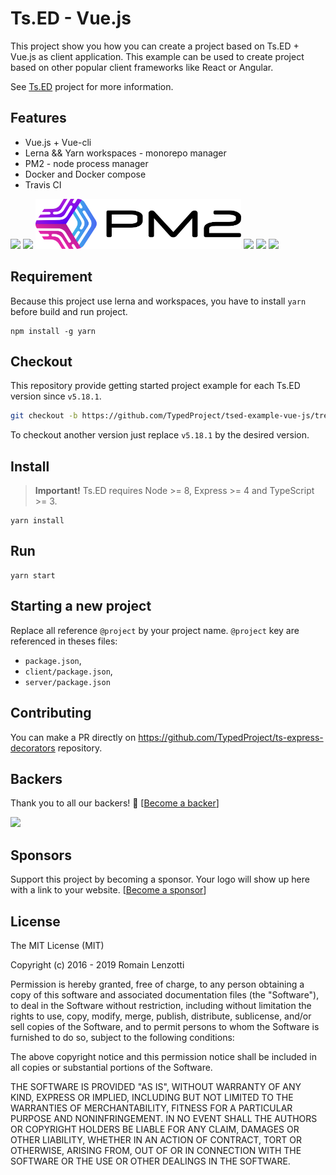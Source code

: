 # Ts.ED - Vue.js

This project show you how you can create a project based on Ts.ED + Vue.js as client application.
This example can be used to create project based on other popular client frameworks like React or Angular.

See [Ts.ED](https://tsed.io) project for more information.

## Features

- Vue.js + Vue-cli
- Lerna && Yarn workspaces - monorepo manager
- PM2 - node process manager
- Docker and Docker compose
- Travis CI

[<img src="https://vuejs.org/images/logo.png" height="100" />](https://vuejs.org)
[<img src="https://cloud.githubusercontent.com/assets/952783/15271604/6da94f96-1a06-11e6-8b04-dc3171f79a90.png" height="100" />](https://lerna.js.org/)
[<img src="https://raw.githubusercontent.com/Unitech/pm2/development/pres/pm2-v4.png" height="80" />](https://pm2.keymetrics.io/)
[<img src="https://www.docker.com/sites/default/files/social/docker_facebook_share.png" height="100" />](https://docker.com)
[<img src="https://travis-ci.com/images/logos/TravisCI-Mascot-pride.png" height="100" />](https://travis-ci.org)
[<img src="https://xebialabs.com/wp-content/uploads/2018/10/yarn.png" height="100" />](https://yarnpkg.com)

## Requirement

Because this project use lerna and workspaces, you have to install `yarn` before build and run project.

```batch
npm install -g yarn
```

## Checkout

This repository provide getting started project example for each Ts.ED version since `v5.18.1`.

```bash
git checkout -b https://github.com/TypedProject/tsed-example-vue-js/tree/v5.18.1
```

To checkout another version just replace `v5.18.1` by the desired version.

## Install

> **Important!** Ts.ED requires Node >= 8, Express >= 4 and TypeScript >= 3.

```batch
yarn install
```

## Run

```
yarn start
```

## Starting a new project

Replace all reference `@project` by your project name. `@project` key are referenced in theses files:

- `package.json`,
- `client/package.json`,
- `server/package.json`

## Contributing

You can make a PR directly on https://github.com/TypedProject/ts-express-decorators repository.

## Backers

Thank you to all our backers! 🙏 [[Become a backer](https://opencollective.com/tsed#backer)]

<a href="https://opencollective.com/tsed#backers" target="_blank"><img src="https://opencollective.com/tsed/tiers/backer.svg?width=890"></a>

## Sponsors

Support this project by becoming a sponsor. Your logo will show up here with a link to your website. [[Become a sponsor](https://opencollective.com/tsed#sponsor)]

## License

The MIT License (MIT)

Copyright (c) 2016 - 2019 Romain Lenzotti

Permission is hereby granted, free of charge, to any person obtaining a copy of this software and associated documentation files (the "Software"), to deal in the Software without restriction, including without limitation the rights to use, copy, modify, merge, publish, distribute, sublicense, and/or sell copies of the Software, and to permit persons to whom the Software is furnished to do so, subject to the following conditions:

The above copyright notice and this permission notice shall be included in all copies or substantial portions of the Software.

THE SOFTWARE IS PROVIDED "AS IS", WITHOUT WARRANTY OF ANY KIND, EXPRESS OR IMPLIED, INCLUDING BUT NOT LIMITED TO THE WARRANTIES OF MERCHANTABILITY, FITNESS FOR A PARTICULAR PURPOSE AND NONINFRINGEMENT. IN NO EVENT SHALL THE AUTHORS OR COPYRIGHT HOLDERS BE LIABLE FOR ANY CLAIM, DAMAGES OR OTHER LIABILITY, WHETHER IN AN ACTION OF CONTRACT, TORT OR OTHERWISE, ARISING FROM, OUT OF OR IN CONNECTION WITH THE SOFTWARE OR THE USE OR OTHER DEALINGS IN THE SOFTWARE.

[travis]: https://travis-ci.org/
